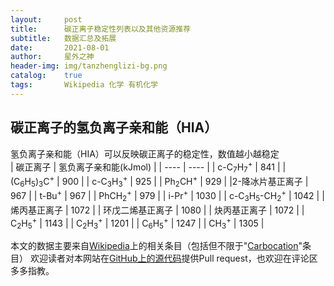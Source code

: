 ```yaml
---
layout:     post
title:      碳正离子稳定性列表以及其他资源推荐
subtitle:   数据汇总及拓展
date:       2021-08-01
author:     星外之神
header-img: img/tanzhenglizi-bg.png
catalog:    true
tags:       Wikipedia 化学 有机化学
---
```

## 碳正离子的氢负离子亲和能（HIA）
氢负离子亲和能（HIA）可以反映碳正离子的稳定性，数值越小越稳定  
| 碳正离子      | 氢负离子亲和能(kJmol) |
| ---- | ---- |
| c-C<sub>7</sub>H<sub>7</sub><sup>+</sup>      | 841       |
| (C<sub>6</sub>H<sub>5</sub>)<sub>3</sub>C<sup>+</sup>   | 900       |
| c-C<sub>3</sub>H<sub>3</sub><sup>+</sup>      | 925       |
| Ph<sub>2</sub>CH<sup>+</sup>   | 929      |
|2-降冰片基正离子    | 967   |
| t-Bu<sup>+</sup>   | 967     |
| PhCH<sub>2</sub><sup>+</sup>   | 979      |
| i-Pr<sup>+</sup>   | 1030      |
| c-C<sub>3</sub>H<sub>5</sub>-CH<sub>2</sub><sup>+</sup>   | 1042       |
| 烯丙基正离子   | 1072       |
| 环戊二烯基正离子   | 1080       |
| 炔丙基正离子   | 1072       |
| C<sub>2</sub>H<sub>5</sub><sup>+</sup>   | 1143       |
| C<sub>2</sub>H<sub>3</sub><sup>+</sup>   | 1201       |
| C<sub>6</sub>H<sub>5</sub><sup>+</sup>   | 1247       |
| CH<sub>3</sub><sup>+</sup>   | 1305      |



本文的数据主要来自[Wikipedia](https://www.wikipedia.org/)上的相关条目（包括但不限于"[Carbocation](https://en.wikipedia.org/wiki/Carbocation)"条目）
欢迎读者对本网站在[GitHub上的源代码](https://github.com/wszqkzqk/wszqkzqk.github.io)提供Pull request，也欢迎在评论区多多指教。